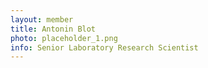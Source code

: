 ```yaml
---
layout: member
title: Antonin Blot
photo: placeholder_1.png
info: Senior Laboratory Research Scientist
---
```

